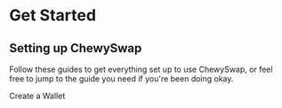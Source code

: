 # Get Started

## Setting up ChewySwap

Follow these guides to get everything set up to use ChewySwap, or feel free to jump to the guide you need if you're been doing okay.

Create a Wallet
